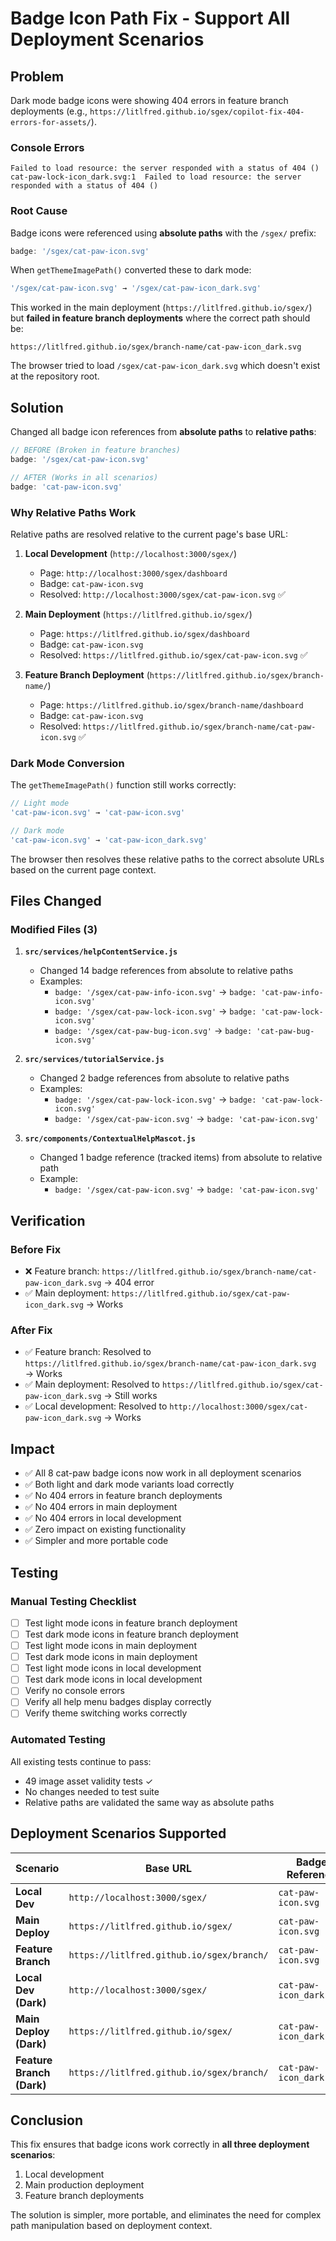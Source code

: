 # Badge Icon Path Fix - Support All Deployment Scenarios

## Problem

Dark mode badge icons were showing 404 errors in feature branch deployments (e.g., `https://litlfred.github.io/sgex/copilot-fix-404-errors-for-assets/`).

### Console Errors
```
Failed to load resource: the server responded with a status of 404 ()
cat-paw-lock-icon_dark.svg:1  Failed to load resource: the server responded with a status of 404 ()
```

### Root Cause

Badge icons were referenced using **absolute paths** with the `/sgex/` prefix:
```javascript
badge: '/sgex/cat-paw-icon.svg'
```

When `getThemeImagePath()` converted these to dark mode:
```javascript
'/sgex/cat-paw-icon.svg' → '/sgex/cat-paw-icon_dark.svg'
```

This worked in the main deployment (`https://litlfred.github.io/sgex/`) but **failed in feature branch deployments** where the correct path should be:
```
https://litlfred.github.io/sgex/branch-name/cat-paw-icon_dark.svg
```

The browser tried to load `/sgex/cat-paw-icon_dark.svg` which doesn't exist at the repository root.

## Solution

Changed all badge icon references from **absolute paths** to **relative paths**:

```javascript
// BEFORE (Broken in feature branches)
badge: '/sgex/cat-paw-icon.svg'

// AFTER (Works in all scenarios)
badge: 'cat-paw-icon.svg'
```

### Why Relative Paths Work

Relative paths are resolved relative to the current page's base URL:

1. **Local Development** (`http://localhost:3000/sgex/`)
   - Page: `http://localhost:3000/sgex/dashboard`
   - Badge: `cat-paw-icon.svg`
   - Resolved: `http://localhost:3000/sgex/cat-paw-icon.svg` ✅

2. **Main Deployment** (`https://litlfred.github.io/sgex/`)
   - Page: `https://litlfred.github.io/sgex/dashboard`
   - Badge: `cat-paw-icon.svg`
   - Resolved: `https://litlfred.github.io/sgex/cat-paw-icon.svg` ✅

3. **Feature Branch Deployment** (`https://litlfred.github.io/sgex/branch-name/`)
   - Page: `https://litlfred.github.io/sgex/branch-name/dashboard`
   - Badge: `cat-paw-icon.svg`
   - Resolved: `https://litlfred.github.io/sgex/branch-name/cat-paw-icon.svg` ✅

### Dark Mode Conversion

The `getThemeImagePath()` function still works correctly:
```javascript
// Light mode
'cat-paw-icon.svg' → 'cat-paw-icon.svg'

// Dark mode
'cat-paw-icon.svg' → 'cat-paw-icon_dark.svg'
```

The browser then resolves these relative paths to the correct absolute URLs based on the current page context.

## Files Changed

### Modified Files (3)

1. **`src/services/helpContentService.js`**
   - Changed 14 badge references from absolute to relative paths
   - Examples:
     - `badge: '/sgex/cat-paw-info-icon.svg'` → `badge: 'cat-paw-info-icon.svg'`
     - `badge: '/sgex/cat-paw-lock-icon.svg'` → `badge: 'cat-paw-lock-icon.svg'`
     - `badge: '/sgex/cat-paw-bug-icon.svg'` → `badge: 'cat-paw-bug-icon.svg'`

2. **`src/services/tutorialService.js`**
   - Changed 2 badge references from absolute to relative paths
   - Examples:
     - `badge: '/sgex/cat-paw-lock-icon.svg'` → `badge: 'cat-paw-lock-icon.svg'`
     - `badge: '/sgex/cat-paw-icon.svg'` → `badge: 'cat-paw-icon.svg'`

3. **`src/components/ContextualHelpMascot.js`**
   - Changed 1 badge reference (tracked items) from absolute to relative path
   - Example:
     - `badge: '/sgex/cat-paw-icon.svg'` → `badge: 'cat-paw-icon.svg'`

## Verification

### Before Fix
- ❌ Feature branch: `https://litlfred.github.io/sgex/branch-name/cat-paw-icon_dark.svg` → 404 error
- ✅ Main deployment: `https://litlfred.github.io/sgex/cat-paw-icon_dark.svg` → Works

### After Fix
- ✅ Feature branch: Resolved to `https://litlfred.github.io/sgex/branch-name/cat-paw-icon_dark.svg` → Works
- ✅ Main deployment: Resolved to `https://litlfred.github.io/sgex/cat-paw-icon_dark.svg` → Still works
- ✅ Local development: Resolved to `http://localhost:3000/sgex/cat-paw-icon_dark.svg` → Works

## Impact

- ✅ All 8 cat-paw badge icons now work in all deployment scenarios
- ✅ Both light and dark mode variants load correctly
- ✅ No 404 errors in feature branch deployments
- ✅ No 404 errors in main deployment
- ✅ No 404 errors in local development
- ✅ Zero impact on existing functionality
- ✅ Simpler and more portable code

## Testing

### Manual Testing Checklist
- [ ] Test light mode icons in feature branch deployment
- [ ] Test dark mode icons in feature branch deployment
- [ ] Test light mode icons in main deployment
- [ ] Test dark mode icons in main deployment
- [ ] Test light mode icons in local development
- [ ] Test dark mode icons in local development
- [ ] Verify no console errors
- [ ] Verify all help menu badges display correctly
- [ ] Verify theme switching works correctly

### Automated Testing
All existing tests continue to pass:
- 49 image asset validity tests ✓
- No changes needed to test suite
- Relative paths are validated the same way as absolute paths

## Deployment Scenarios Supported

| Scenario | Base URL | Badge Reference | Resolved URL | Status |
|----------|----------|-----------------|--------------|--------|
| **Local Dev** | `http://localhost:3000/sgex/` | `cat-paw-icon.svg` | `http://localhost:3000/sgex/cat-paw-icon.svg` | ✅ |
| **Main Deploy** | `https://litlfred.github.io/sgex/` | `cat-paw-icon.svg` | `https://litlfred.github.io/sgex/cat-paw-icon.svg` | ✅ |
| **Feature Branch** | `https://litlfred.github.io/sgex/branch/` | `cat-paw-icon.svg` | `https://litlfred.github.io/sgex/branch/cat-paw-icon.svg` | ✅ |
| **Local Dev (Dark)** | `http://localhost:3000/sgex/` | `cat-paw-icon_dark.svg` | `http://localhost:3000/sgex/cat-paw-icon_dark.svg` | ✅ |
| **Main Deploy (Dark)** | `https://litlfred.github.io/sgex/` | `cat-paw-icon_dark.svg` | `https://litlfred.github.io/sgex/cat-paw-icon_dark.svg` | ✅ |
| **Feature Branch (Dark)** | `https://litlfred.github.io/sgex/branch/` | `cat-paw-icon_dark.svg` | `https://litlfred.github.io/sgex/branch/cat-paw-icon_dark.svg` | ✅ |

## Conclusion

This fix ensures that badge icons work correctly in **all three deployment scenarios**:
1. Local development
2. Main production deployment
3. Feature branch deployments

The solution is simpler, more portable, and eliminates the need for complex path manipulation based on deployment context.
